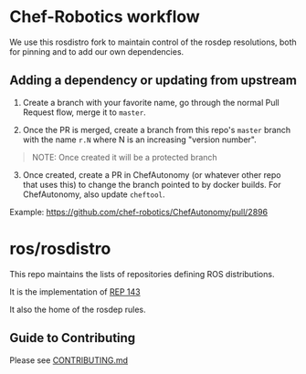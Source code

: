 # Chef-Robotics workflow

We use this rosdistro fork to maintain control of the rosdep
resolutions, both for pinning and to add our own dependencies.

## Adding a dependency or updating from upstream

1. Create a branch with your favorite name, go through the normal 
   Pull Request flow, merge it to `master`.

2. Once the PR is merged, create a branch from this repo's `master` 
   branch with the name `r.N` where N is an increasing "version number".
  > NOTE: Once created it will be a protected branch

3. Once created, create a PR in ChefAutonomy (or whatever other repo
  that uses this) to change the branch pointed to by docker builds.
  For ChefAutonomy, also update `cheftool`.

  Example: https://github.com/chef-robotics/ChefAutonomy/pull/2896

# ros/rosdistro

This repo maintains the lists of repositories defining ROS distributions.

It is the implementation of [REP 143](http://ros.org/reps/rep-0143.html)

It also the home of the rosdep rules.

Guide to Contributing
---------------------

Please see [CONTRIBUTING.md](CONTRIBUTING.md)
